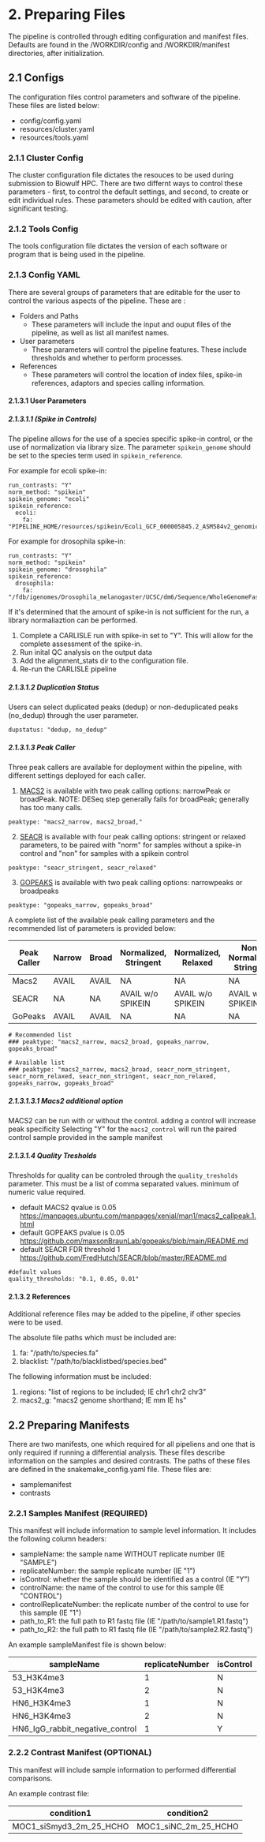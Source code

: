 # 2. Preparing Files
The pipeline is controlled through editing configuration and manifest files. Defaults are found in the /WORKDIR/config and /WORKDIR/manifest directories, after initialization.

## 2.1 Configs
The configuration files control parameters and software of the pipeline. These files are listed below:

- config/config.yaml
- resources/cluster.yaml
- resources/tools.yaml

### 2.1.1 Cluster Config
The cluster configuration file dictates the resouces to be used during submission to Biowulf HPC. There are two differnt ways to control these parameters - first, to control the default settings, and second, to create or edit individual rules. These parameters should be edited with caution, after significant testing.

### 2.1.2 Tools Config
The tools configuration file dictates the version of each software or program that is being used in the pipeline.

### 2.1.3 Config YAML
There are several groups of parameters that are editable for the user to control the various aspects of the pipeline. These are :

- Folders and Paths
    - These parameters will include the input and ouput files of the pipeline, as well as list all manifest names.
- User parameters
    - These parameters will control the pipeline features. These include thresholds and whether to perform processes.
- References
    - These parameters will control the location of index files, spike-in references, adaptors and species calling information.

#### 2.1.3.1 User Parameters 
##### 2.1.3.1.1 (Spike in Controls)
The pipeline allows for the use of a species specific spike-in control, or the use of normalization via library size. The parameter `spikein_genome` should be set to the species term used in `spikein_reference`.

For example for ecoli spike-in:
```
run_contrasts: "Y"
norm_method: "spikein"
spikein_genome: "ecoli"
spikein_reference:
  ecoli:
    fa: "PIPELINE_HOME/resources/spikein/Ecoli_GCF_000005845.2_ASM584v2_genomic.fna"

```

For example for drosophila spike-in:
```
run_contrasts: "Y"
norm_method: "spikein"
spikein_genome: "drosophila"
spikein_reference:
  drosophila:
    fa: "/fdb/igenomes/Drosophila_melanogaster/UCSC/dm6/Sequence/WholeGenomeFasta/genome.fa"

```

If it's determined that the amount of spike-in is not sufficient for the run, a library normaliaztion can be performed.
1. Complete a CARLISLE run with spike-in set to "Y". This will allow for the complete assessment of the spike-in.
2. Run inital QC analysis on the output data
3. Add the alignment_stats dir to the configuration file.
4. Re-run the CARLISLE pipeline 

##### 2.1.3.1.2 Duplication Status
Users can select duplicated peaks (dedup) or non-deduplicated peaks (no_dedup) through the user parameter.
```
dupstatus: "dedup, no_dedup" 
```

##### 2.1.3.1.3 Peak Caller
Three peak callers are available for deployment within the pipeline, with different settings deployed for each caller.

1. [MACS2](https://github.com/macs3-project/MACS) is available with two peak calling options: narrowPeak or broadPeak. NOTE: DESeq step generally fails for broadPeak; generally has too many calls.
```
peaktype: "macs2_narrow, macs2_broad,"
```
2. [SEACR](https://github.com/FredHutch/SEACR) is available with four peak calling options: stringent or relaxed parameters, to be paired with "norm" for samples without a spike-in control and "non" for samples with a spikein control
```
peaktype: "seacr_stringent, seacr_relaxed"
```
3. [GOPEAKS](https://github.com/maxsonBraunLab/gopeaks) is available with two peak calling options: narrowpeaks or broadpeaks
```
peaktype: "gopeaks_narrow, gopeaks_broad"
```
A complete list of the available peak calling parameters and the recommended list of parameters is provided below:

| Peak Caller | Narrow              | Broad             | Normalized, Stringent | Normalized, Relaxed   | Non-Normalized, Stringent | Non-Normalized, Relaxed |
| --- | --- | --- |--- |--- |--- |--- |
| Macs2 | AVAIL | AVAIL | NA | NA | NA | NA |
| SEACR | NA | NA | AVAIL w/o SPIKEIN | AVAIL w/o SPIKEIN | AVAIL w/ SPIKEIN | AVAIL w/ SPIKEIN |
| GoPeaks | AVAIL | AVAIL | NA | NA | NA | NA |

```
# Recommended list
### peaktype: "macs2_narrow, macs2_broad, gopeaks_narrow, gopeaks_broad"

# Available list
### peaktype: "macs2_narrow, macs2_broad, seacr_norm_stringent, seacr_norm_relaxed, seacr_non_stringent, seacr_non_relaxed, gopeaks_narrow, gopeaks_broad"
```

##### 2.1.3.1.3.1 Macs2 additional option
MACS2 can be run with or without the control. adding a control will increase peak specificity
Selecting "Y" for the `macs2_control` will run the paired control sample provided in the sample manifest

##### 2.1.3.1.4 Quality Tresholds
Thresholds for quality can be controled through the `quality_tresholds` parameter. This must be a list of comma separated values. minimum of numeric value required.

- default MACS2 qvalue is 0.05 https://manpages.ubuntu.com/manpages/xenial/man1/macs2_callpeak.1.html
- default GOPEAKS pvalue is 0.05 https://github.com/maxsonBraunLab/gopeaks/blob/main/README.md
- default SEACR FDR threshold 1 https://github.com/FredHutch/SEACR/blob/master/README.md
```
#default values
quality_thresholds: "0.1, 0.05, 0.01"
```

#### 2.1.3.2 References
Additional reference files may be added to the pipeline, if other species were to be used. 

The absolute file paths which must be included are:

1. fa: "/path/to/species.fa"
2. blacklist: "/path/to/blacklistbed/species.bed"

The following information must be included:

1. regions: "list of regions to be included; IE chr1 chr2 chr3"
2.  macs2_g: "macs2 genome shorthand; IE mm IE hs"

## 2.2 Preparing Manifests
There are two manifests, one which required for all pipeliens and one that is only required if running a differential analysis. These files describe information on the samples and desired contrasts. The paths of these files are defined in the snakemake_config.yaml file. These files are:

- samplemanifest
- contrasts

### 2.2.1 Samples Manifest (REQUIRED)
This manifest will include information to sample level information. It includes the following column headers:

- sampleName: the sample name WITHOUT replicate number (IE "SAMPLE")
- replicateNumber: the sample replicate number (IE "1")
- isControl: whether the sample should be identified as a control (IE "Y")
- controlName: the name of the control to use for this sample (IE "CONTROL")
- controlReplicateNumber: the replicate number of the control to use for this sample (IE "1")
- path_to_R1: the full path to R1 fastq file (IE "/path/to/sample1.R1.fastq")
- path_to_R2: the full path to R1 fastq file (IE "/path/to/sample2.R2.fastq")

An example sampleManifest file is shown below:


| sampleName| replicateNumber| isControl| controlName| controlReplicateNumber| path_to_R1| path_to_R2
| --- |--- |--- |--- |--- |--- |--- |
| 53_H3K4me3| 1| N| HN6_IgG_rabbit_negative_control| 1| PIPELINE_HOME/.test/53_H3K4me3_1.R1.fastq.gz| PIPELINE_HOME/.test/53_H3K4me3_1.R2.fastq.gz
| 53_H3K4me3| 2| N| HN6_IgG_rabbit_negative_control| 1| PIPELINE_HOME/.test/53_H3K4me3_2.R1.fastq.gz| PIPELINE_HOME/.test/53_H3K4me3_2.R2.fastq.gz
| HN6_H3K4me3| 1| N| HN6_IgG_rabbit_negative_control| 1| PIPELINE_HOME/.test/HN6_H3K4me3_1.R1.fastq.gz| PIPELINE_HOME/.test/HN6_H3K4me3_1.R2.fastq.gz
| HN6_H3K4me3| 2| N| HN6_IgG_rabbit_negative_control| 1| PIPELINE_HOME/.test/HN6_H3K4me3_2.R1.fastq.gz| PIPELINE_HOME/.test/HN6_H3K4me3_2.R2.fastq.gz
| HN6_IgG_rabbit_negative_control| 1| Y| -| -| PIPELINE_HOME/.test/HN6_IgG_rabbit_negative_control_1.R1.fastq.gz| PIPELINE_HOME/.test/HN6_IgG_rabbit_negative_control_1.R2.fastq.gz


### 2.2.2 Contrast Manifest (OPTIONAL)
This manifest will include sample information to performed differential comparisons.

An example contrast file:

| condition1 | condition2 |
| --- | --- |
| MOC1_siSmyd3_2m_25_HCHO | MOC1_siNC_2m_25_HCHO |

